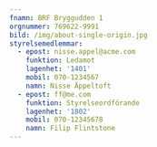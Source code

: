 ```yaml
---
fnamn: BRF Bryggudden 1
orgnummer: 769622-9991
bild: /img/about-single-origin.jpg
styrelsemedlemmar:
  - epost: nisse.appel@acme.com
    funktion: Ledamot
    lagenhet: '1401'
    mobil: 070-1234567
    namn: Nisse Äppeltoft
  - epost: ff@me.com
    funktion: Styrelseordförande
    lagenhet: '1802'
    mobil: 070-12345678
    namn: Filip Flintstone
---
```


